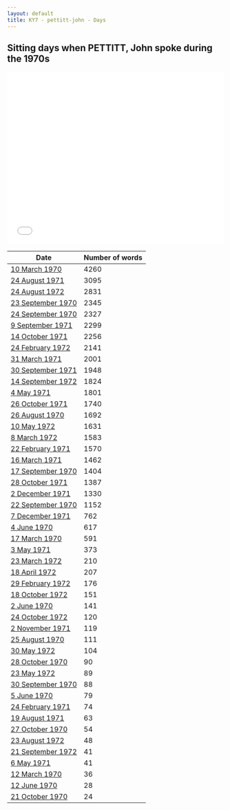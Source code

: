```yaml
---
layout: default
title: KY7 - pettitt-john - Days
---
```

## Sitting days when PETTITT, John spoke during the 1970s

<iframe width="100%" height="400" frameborder="0" scrolling="no" src="//plot.ly/~wragge/1073.embed"></iframe>

| Date | Number of words |
|--------------|----------------|
|[10 March 1970](https://historichansard.net/hofreps/1970/19700310_reps_27_hor66/)|4260|
|[24 August 1971](https://historichansard.net/hofreps/1971/19710824_reps_27_hor73/)|3095|
|[24 August 1972](https://historichansard.net/hofreps/1972/19720824_reps_27_hor79/)|2831|
|[23 September 1970](https://historichansard.net/hofreps/1970/19700923_reps_27_hor69/)|2345|
|[24 September 1970](https://historichansard.net/hofreps/1970/19700924_reps_27_hor69/)|2327|
|[9 September 1971](https://historichansard.net/hofreps/1971/19710909_reps_27_hor73/)|2299|
|[14 October 1971](https://historichansard.net/hofreps/1971/19711014_reps_27_hor74/)|2256|
|[24 February 1972](https://historichansard.net/hofreps/1972/19720224_reps_27_hor76/)|2141|
|[31 March 1971](https://historichansard.net/hofreps/1971/19710331_reps_27_hor71/)|2001|
|[30 September 1971](https://historichansard.net/hofreps/1971/19710930_reps_27_hor74/)|1948|
|[14 September 1972](https://historichansard.net/hofreps/1972/19720914_reps_27_hor80/)|1824|
|[4 May 1971](https://historichansard.net/hofreps/1971/19710504_reps_27_hor72/)|1801|
|[26 October 1971](https://historichansard.net/hofreps/1971/19711026_reps_27_hor74/)|1740|
|[26 August 1970](https://historichansard.net/hofreps/1970/19700826_reps_27_hor69/)|1692|
|[10 May 1972](https://historichansard.net/hofreps/1972/19720510_reps_27_hor78/)|1631|
|[8 March 1972](https://historichansard.net/hofreps/1972/19720308_reps_27_hor76/)|1583|
|[22 February 1971](https://historichansard.net/hofreps/1971/19710222_reps_27_hor71/)|1570|
|[16 March 1971](https://historichansard.net/hofreps/1971/19710316_reps_27_hor71/)|1462|
|[17 September 1970](https://historichansard.net/hofreps/1970/19700917_reps_27_hor69/)|1404|
|[28 October 1971](https://historichansard.net/hofreps/1971/19711028_reps_27_hor74/)|1387|
|[2 December 1971](https://historichansard.net/hofreps/1971/19711202_reps_27_hor75/)|1330|
|[22 September 1970](https://historichansard.net/hofreps/1970/19700922_reps_27_hor69/)|1152|
|[7 December 1971](https://historichansard.net/hofreps/1971/19711207_reps_27_hor75/)|762|
|[4 June 1970](https://historichansard.net/hofreps/1970/19700604_reps_27_hor68/)|617|
|[17 March 1970](https://historichansard.net/hofreps/1970/19700317_reps_27_hor66/)|591|
|[3 May 1971](https://historichansard.net/hofreps/1971/19710503_reps_27_hor72/)|373|
|[23 March 1972](https://historichansard.net/hofreps/1972/19720323_reps_27_hor76/)|210|
|[18 April 1972](https://historichansard.net/hofreps/1972/19720418_reps_27_hor77/)|207|
|[29 February 1972](https://historichansard.net/hofreps/1972/19720229_reps_27_hor76/)|176|
|[18 October 1972](https://historichansard.net/hofreps/1972/19721018_reps_27_hor81/)|151|
|[2 June 1970](https://historichansard.net/hofreps/1970/19700602_reps_27_hor68/)|141|
|[24 October 1972](https://historichansard.net/hofreps/1972/19721024_reps_27_hor81/)|120|
|[2 November 1971](https://historichansard.net/hofreps/1971/19711102_reps_27_hor74/)|119|
|[25 August 1970](https://historichansard.net/hofreps/1970/19700825_reps_27_hor69/)|111|
|[30 May 1972](https://historichansard.net/hofreps/1972/19720530_reps_27_hor78/)|104|
|[28 October 1970](https://historichansard.net/hofreps/1970/19701028_reps_27_hor70/)|90|
|[23 May 1972](https://historichansard.net/hofreps/1972/19720523_reps_27_hor78/)|89|
|[30 September 1970](https://historichansard.net/hofreps/1970/19700930_reps_27_hor70/)|88|
|[5 June 1970](https://historichansard.net/hofreps/1970/19700605_reps_27_hor68/)|79|
|[24 February 1971](https://historichansard.net/hofreps/1971/19710224_reps_27_hor71/)|74|
|[19 August 1971](https://historichansard.net/hofreps/1971/19710819_reps_27_hor73/)|63|
|[27 October 1970](https://historichansard.net/hofreps/1970/19701027_reps_27_hor70/)|54|
|[23 August 1972](https://historichansard.net/hofreps/1972/19720823_reps_27_hor79/)|48|
|[21 September 1972](https://historichansard.net/hofreps/1972/19720921_reps_27_hor80/)|41|
|[6 May 1971](https://historichansard.net/hofreps/1971/19710506_reps_27_hor72/)|41|
|[12 March 1970](https://historichansard.net/hofreps/1970/19700312_reps_27_hor66/)|36|
|[12 June 1970](https://historichansard.net/hofreps/1970/19700612_reps_27_hor68/)|28|
|[21 October 1970](https://historichansard.net/hofreps/1970/19701021_reps_27_hor70/)|24|
